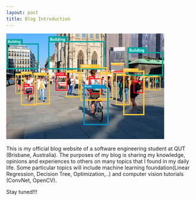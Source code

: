 ```yaml
---
layout: post
title: Blog Introduction
---
```


![Classification Task](/images/intro.jpg)

This is my official blog website of a software engineering student at QUT (Brisbane, Australia). The purposes of my blog is sharing my knowledge, opinions and experiences to others on many topics that I found in my daily life. Some particular topics will include machine learning foundation(Linear Regression, Decision Tree, Optimization,..) and computer vision tutorials (ConvNet, OpenCV).

Stay tuned!!!
